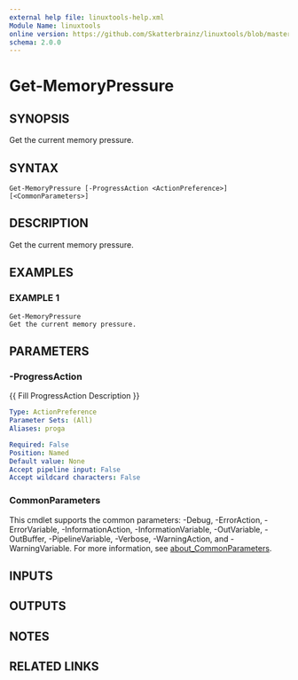 ```yaml
---
external help file: linuxtools-help.xml
Module Name: linuxtools
online version: https://github.com/Skatterbrainz/linuxtools/blob/master/docs/Get-LocalUser.md
schema: 2.0.0
---
```


# Get-MemoryPressure

## SYNOPSIS
Get the current memory pressure.

## SYNTAX

```
Get-MemoryPressure [-ProgressAction <ActionPreference>] [<CommonParameters>]
```

## DESCRIPTION
Get the current memory pressure.

## EXAMPLES

### EXAMPLE 1
```
Get-MemoryPressure
Get the current memory pressure.
```

## PARAMETERS

### -ProgressAction
{{ Fill ProgressAction Description }}

```yaml
Type: ActionPreference
Parameter Sets: (All)
Aliases: proga

Required: False
Position: Named
Default value: None
Accept pipeline input: False
Accept wildcard characters: False
```

### CommonParameters
This cmdlet supports the common parameters: -Debug, -ErrorAction, -ErrorVariable, -InformationAction, -InformationVariable, -OutVariable, -OutBuffer, -PipelineVariable, -Verbose, -WarningAction, and -WarningVariable. For more information, see [about_CommonParameters](http://go.microsoft.com/fwlink/?LinkID=113216).

## INPUTS

## OUTPUTS

## NOTES

## RELATED LINKS
